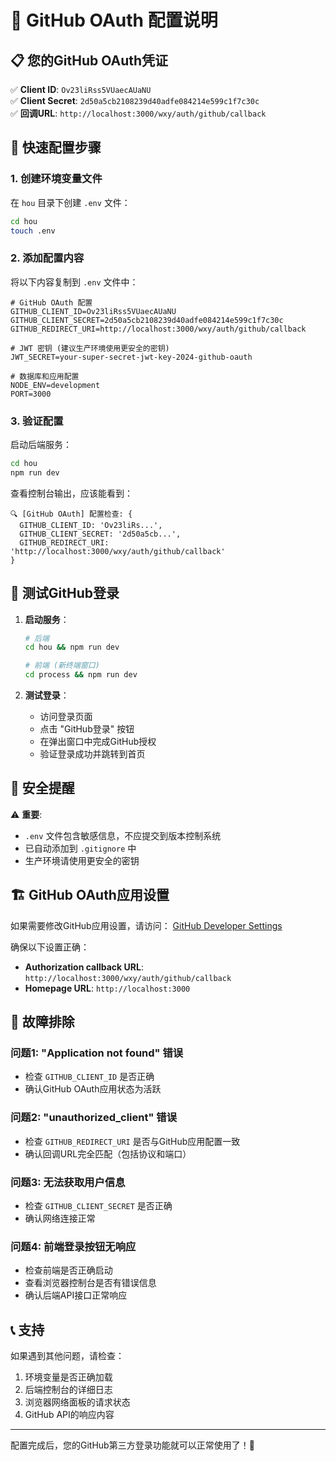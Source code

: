 # 🔧 GitHub OAuth 配置说明

## 📋 您的GitHub OAuth凭证

✅ **Client ID**: `Ov23liRss5VUaecAUaNU`  
✅ **Client Secret**: `2d50a5cb2108239d40adfe084214e599c1f7c30c`  
✅ **回调URL**: `http://localhost:3000/wxy/auth/github/callback`

## 🚀 快速配置步骤

### 1. 创建环境变量文件

在 `hou` 目录下创建 `.env` 文件：

```bash
cd hou
touch .env
```

### 2. 添加配置内容

将以下内容复制到 `.env` 文件中：

```env
# GitHub OAuth 配置
GITHUB_CLIENT_ID=Ov23liRss5VUaecAUaNU
GITHUB_CLIENT_SECRET=2d50a5cb2108239d40adfe084214e599c1f7c30c
GITHUB_REDIRECT_URI=http://localhost:3000/wxy/auth/github/callback

# JWT 密钥 (建议生产环境使用更安全的密钥)
JWT_SECRET=your-super-secret-jwt-key-2024-github-oauth

# 数据库和应用配置
NODE_ENV=development
PORT=3000
```

### 3. 验证配置

启动后端服务：

```bash
cd hou
npm run dev
```

查看控制台输出，应该能看到：
```
🔍 [GitHub OAuth] 配置检查: {
  GITHUB_CLIENT_ID: 'Ov23liRs...',
  GITHUB_CLIENT_SECRET: '2d50a5cb...',
  GITHUB_REDIRECT_URI: 'http://localhost:3000/wxy/auth/github/callback'
}
```

## 🧪 测试GitHub登录

1. **启动服务**：
   ```bash
   # 后端
   cd hou && npm run dev
   
   # 前端 (新终端窗口)
   cd process && npm run dev
   ```

2. **测试登录**：
   - 访问登录页面
   - 点击 "GitHub登录" 按钮
   - 在弹出窗口中完成GitHub授权
   - 验证登录成功并跳转到首页

## 🔐 安全提醒

⚠️ **重要**: 
- `.env` 文件包含敏感信息，不应提交到版本控制系统
- 已自动添加到 `.gitignore` 中
- 生产环境请使用更安全的密钥

## 🏗️ GitHub OAuth应用设置

如果需要修改GitHub应用设置，请访问：
[GitHub Developer Settings](https://github.com/settings/applications/2394847)

确保以下设置正确：
- **Authorization callback URL**: `http://localhost:3000/wxy/auth/github/callback`
- **Homepage URL**: `http://localhost:3000`

## 🚨 故障排除

### 问题1: "Application not found" 错误
- 检查 `GITHUB_CLIENT_ID` 是否正确
- 确认GitHub OAuth应用状态为活跃

### 问题2: "unauthorized_client" 错误
- 检查 `GITHUB_REDIRECT_URI` 是否与GitHub应用配置一致
- 确认回调URL完全匹配（包括协议和端口）

### 问题3: 无法获取用户信息
- 检查 `GITHUB_CLIENT_SECRET` 是否正确
- 确认网络连接正常

### 问题4: 前端登录按钮无响应
- 检查前端是否正确启动
- 查看浏览器控制台是否有错误信息
- 确认后端API接口正常响应

## 📞 支持

如果遇到其他问题，请检查：
1. 环境变量是否正确加载
2. 后端控制台的详细日志
3. 浏览器网络面板的请求状态
4. GitHub API的响应内容

---

配置完成后，您的GitHub第三方登录功能就可以正常使用了！🎉 